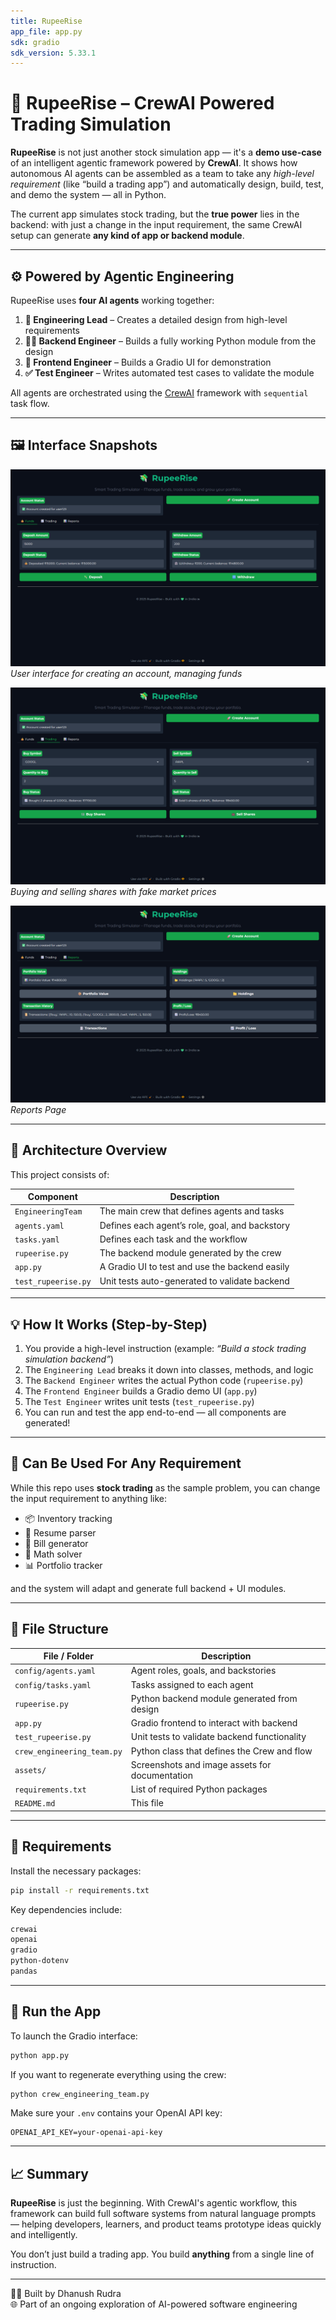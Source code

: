 ```yaml
---
title: RupeeRise
app_file: app.py
sdk: gradio
sdk_version: 5.33.1
---
```


# 💼 RupeeRise – CrewAI Powered Trading Simulation

**RupeeRise** is not just another stock simulation app — it's a **demo use-case** of an intelligent agentic framework powered by **CrewAI**. It shows how autonomous AI agents can be assembled as a team to take any *high-level requirement* (like “build a trading app”) and automatically design, build, test, and demo the system — all in Python.

The current app simulates stock trading, but the **true power** lies in the backend: with just a change in the input requirement, the same CrewAI setup can generate **any kind of app or backend module**.

---

## ⚙️ Powered by Agentic Engineering

RupeeRise uses **four AI agents** working together:

1. **👷 Engineering Lead** – Creates a detailed design from high-level requirements  
2. **🧑‍💻 Backend Engineer** – Builds a fully working Python module from the design  
3. **🎨 Frontend Engineer** – Builds a Gradio UI for demonstration  
4. **✅ Test Engineer** – Writes automated test cases to validate the module  

All agents are orchestrated using the [CrewAI](https://docs.crewai.com/) framework with `sequential` task flow.

---

## 🖼 Interface Snapshots

![Home](Home.png)  
*User interface for creating an account, managing funds*

![Trading - Interface](trading.png)  
*Buying and selling shares with fake market prices*

![Reports - Interface](reports.png)  
*Reports Page*

---

## 🧠 Architecture Overview

This project consists of:

| Component            | Description                                      |
|---------------------|--------------------------------------------------|
| `EngineeringTeam`   | The main crew that defines agents and tasks      |
| `agents.yaml`       | Defines each agent’s role, goal, and backstory   |
| `tasks.yaml`        | Defines each task and the workflow               |
| `rupeerise.py`      | The backend module generated by the crew         |
| `app.py`            | A Gradio UI to test and use the backend easily   |
| `test_rupeerise.py` | Unit tests auto-generated to validate backend    |

---

## 💡 How It Works (Step-by-Step)

1. You provide a high-level instruction (example: *“Build a stock trading simulation backend”*)
2. The `Engineering Lead` breaks it down into classes, methods, and logic
3. The `Backend Engineer` writes the actual Python code (`rupeerise.py`)
4. The `Frontend Engineer` builds a Gradio demo UI (`app.py`)
5. The `Test Engineer` writes unit tests (`test_rupeerise.py`)
6. You can run and test the app end-to-end — all components are generated!

---

## 🔁 Can Be Used For Any Requirement

While this repo uses **stock trading** as the sample problem, you can change the input requirement to anything like:

- 📦 Inventory tracking  
- 📝 Resume parser  
- 🧾 Bill generator  
- 🧠 Math solver  
- 📊 Portfolio tracker  

and the system will adapt and generate full backend + UI modules.

---

## 📂 File Structure

| File / Folder                | Description                                    |
|-----------------------------|------------------------------------------------|
| `config/agents.yaml`        | Agent roles, goals, and backstories            |
| `config/tasks.yaml`         | Tasks assigned to each agent                   |
| `rupeerise.py`              | Python backend module generated from design    |
| `app.py`                    | Gradio frontend to interact with backend       |
| `test_rupeerise.py`         | Unit tests to validate backend functionality   |
| `crew_engineering_team.py`  | Python class that defines the Crew and flow    |
| `assets/`                   | Screenshots and image assets for documentation |
| `requirements.txt`          | List of required Python packages               |
| `README.md`                 | This file                                      |

---

## 🧪 Requirements

Install the necessary packages:

```bash
pip install -r requirements.txt
```

Key dependencies include:

```txt
crewai
openai
gradio
python-dotenv
pandas
```

---

## 🚀 Run the App

To launch the Gradio interface:

```bash
python app.py
```

If you want to regenerate everything using the crew:

```bash
python crew_engineering_team.py
```

Make sure your `.env` contains your OpenAI API key:

```env
OPENAI_API_KEY=your-openai-api-key
```

---

## 📈 Summary

**RupeeRise** is just the beginning. With CrewAI's agentic workflow, this framework can build full software systems from natural language prompts — helping developers, learners, and product teams prototype ideas quickly and intelligently.

You don’t just build a trading app.
You build **anything** from a single line of instruction.

---

👨‍💻 Built by Dhanush Rudra  
🌐 Part of an ongoing exploration of AI-powered software engineering
